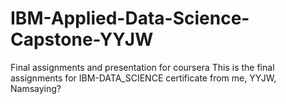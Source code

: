 # IBM-Applied-Data-Science-Capstone-YYJW
Final assignments and presentation for coursera
This is the final assignments for IBM-DATA_SCIENCE certificate from me, YYJW, Namsaying?
